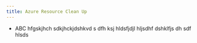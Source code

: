 ```yaml
---
title: Azure Resource Clean Up
---
```


- ABC hfgskjhch sdkjhckjdshkvd s dfh ksj hldsfjdjl hljsdhf dshklfjs dh sdf hlsds

<div class="meta_for_parser tablespecs" style="visibility:hidden">In today's era of Generative AI, customers can unlock valuable insights from their unstructured or structured data to drive business value. By infusing AI into their existing or new products, customers can create powerful applications, which puts the power of AI into the hands of their users. For these Generative AI applications to work on customers data, implementing efficient RAG (Retrieval augment generation) solution is key to make sure the right context of the data is provided to the LLM based on the user query.</div>
